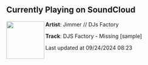 ## Currently Playing on SoundCloud

[<img align="left" width="100" src="https://i1.sndcdn.com/artworks-kCwDiJ8YVEyeXDjr-FrnIZw-t500x500.jpg">](https://soundcloud.com/jimmer-mcallister/djs-factory-missing-sample)

**Artist**: Jimmer // DJs Factory 

**Track**: DJS Factory - Missing [sample]

Last updated at 09/24/2024 08:23
